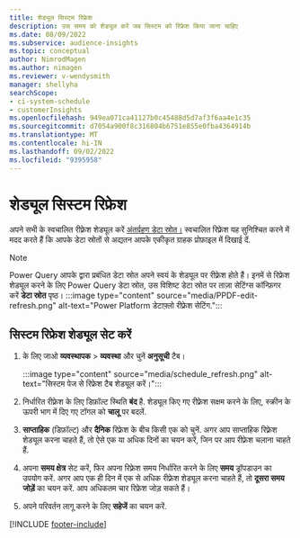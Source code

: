 ```yaml
---
title: शेड्यूल सिस्टम रिफ्रेश
description: उस समय को शेड्यूल करें जब सिस्टम को रिफ्रेश किया जाना चाहिए
ms.date: 08/09/2022
ms.subservice: audience-insights
ms.topic: conceptual
author: NimrodMagen
ms.author: nimagen
ms.reviewer: v-wendysmith
manager: shellyha
searchScope:
- ci-system-schedule
- customerInsights
ms.openlocfilehash: 949ea071ca41127b0c45488d5d7af3f6aa4e1c35
ms.sourcegitcommit: d7054a900f8c316804b6751e855e0fba4364914b
ms.translationtype: MT
ms.contentlocale: hi-IN
ms.lasthandoff: 09/02/2022
ms.locfileid: "9395958"
---
```

# <a name="schedule-system-refresh"></a>शेड्यूल सिस्टम रिफ्रेश

अपने सभी के स्वचालित रीफ़्रेश शेड्यूल करें [अंतर्ग्रहण डेटा स्रोत।](data-sources.md) स्वचालित रिफ़्रेश यह सुनिश्चित करने में मदद करते हैं कि आपके डेटा स्रोतों से अद्यतन आपके एकीकृत ग्राहक प्रोफ़ाइल में दिखाई दें.

> [!NOTE]
> Power Query आपके द्वारा प्रबंधित डेटा स्रोत अपने स्वयं के शेड्यूल पर रीफ़्रेश होते हैं। इनमें से रिफ्रेश शेड्यूल करने के लिए Power Query डेटा स्रोत, उस विशिष्ट डेटा स्रोत पर ताज़ा सेटिंग्स कॉन्फ़िगर करें **डेटा स्रोत** पृष्ठ।
> :::image type="content" source="media/PPDF-edit-refresh.png" alt-text="Power Platform डेटाफ़्लो रीफ़्रेश सेटिंग.":::

## <a name="set-system-refresh-schedule"></a>सिस्टम रिफ्रेश शेड्यूल सेट करें

1. के लिए जाओ **व्यवस्थापक** > **व्यवस्था** और चुनें **अनुसूची** टैब।

   :::image type="content" source="media/schedule_refresh.png" alt-text="सिस्टम पेज से रिफ्रेश टैब शेड्यूल करें।":::

1. निर्धारित रीफ़्रेश के लिए डिफ़ॉल्ट स्थिति **बंद** है. शेड्यूल किए गए रीफ़्रेश सक्षम करने के लिए, स्क्रीन के ऊपरी भाग में दिए गए टॉगल को **चालू** पर बदलें.

1. **साप्ताहिक** (डिफ़ॉल्ट) और **दैनिक** रिफ़्रेश के बीच किसी एक को चुनें. अगर आप साप्ताहिक रिफ़्रेश शेड्यूल करना चाहते हैं, तो ऐसे एक या अधिक दिनों का चयन करें, जिन पर आप रीफ़्रेश चलाना चाहते हैं.

1. अपना **समय क्षेत्र** सेट करें, फिर अपना रिफ़्रेश समय निर्धारित करने के लिए **समय** ड्रॉपडाउन का उपयोग करें. अगर आप एक ही दिन में एक से अधिक रीफ़्रेश शेड्यूल करना चाहते हैं, तो **दूसरा समय जोड़ें** का चयन करें. आप अधिकतम चार रिफ्रेश जोड़ सकते हैं।

1. अपने परिवर्तन लागू करने के लिए **सहेजें** का चयन करें.

[!INCLUDE [footer-include](includes/footer-banner.md)]
